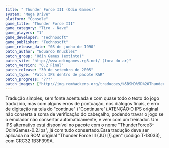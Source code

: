 ```yaml
---
title: " Thunder Force III (Odin Games)"
system: "Mega Drive"
platform: "Console"
game_title: "Thunder Force III"
game_category: "Tiro - Nave"
game_players: "1"
game_developer: "Technosoft"
game_publisher: "Technosoft"
game_release_date: "08 de junho de 1990"
patch_author: "Eduardo Knuckles"
patch_group: "Odin Games (extinto)"
patch_site: "http://www.odingames.rg3.net/ (fora do ar)"
patch_version: "0.2 Final"
patch_release: "30 de setembro de 2005"
patch_type: "Patch IPS dentro de pacote RAR"
patch_progress: "???"
patch_images: ["http://img.romhackers.org/traducoes/%5BSMD%5D%20Thunder%20Force%20III%20-%20Odin%20Games%20-%201.png","http://img.romhackers.org/traducoes/%5BSMD%5D%20Thunder%20Force%20III%20-%20Odin%20Games%20-%202.png","http://img.romhackers.org/traducoes/%5BSMD%5D%20Thunder%20Force%20III%20-%20Odin%20Games%20-%203.png"]
---
```

Tradução simples, sem fonte acentuada e com quase todo o texto do jogo traduzido, mas com alguns erros de pontuação, nos diálogos finais, e erro de digitação na tela do "continue" ("Continuare").ATENÇÃO:O IPS original não conserta a soma de verificação do cabeçalho, podendo travar o jogo se o emulador não consertar automaticamente, e vem com um treinador. Um IPS alternativo está disponível no pacote com o nome "ThunderForce3-OdinGames-0.2.ips", já com tudo consertado.Essa tradução deve ser aplicada na ROM original "Thunder Force III (JU) [!].gen" (código T-18033), com CRC32 1B3F399A.